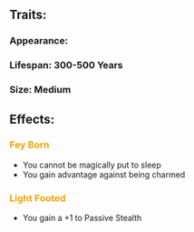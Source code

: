 ## Traits:
### Appearance:
### Lifespan: 300-500 Years
### Size: Medium
## Effects:
### <span style="font-weight:bold;color:rgb(240, 164, 0)">Fey Born</span>
- You cannot be magically put to sleep
- You gain advantage against being charmed
### <span style="font-weight:bold;color:rgb(240, 164, 0)">Light Footed</span>
- You gain a +1 to Passive Stealth